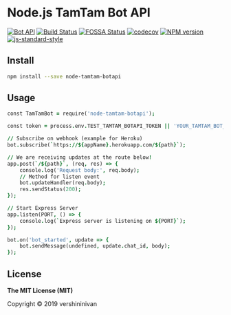 # Node.js TamTam Bot API
[![Bot API](https://img.shields.io/badge/TamTam%20Bot%20API-0.1.6-blue.svg)](https://dev.tamtam.chat)
[![Build Status](https://travis-ci.com/vershininivan/node-tamtam-botapi.svg?branch=first-version)](https://travis-ci.org/yagop/node-telegram-bot-api)
[![FOSSA Status](https://app.fossa.com/api/projects/git%2Bgithub.com%2Fvershininivan%2Fnode-tamtam-botapi.svg?type=shield)]()
[![codecov](https://codecov.io/gh/vershininivan/node-tamtam-botapi/branch/master/graph/badge.svg)](https://codecov.io/gh/vershininivan/node-tamtam-botapi)
[![NPM version](https://img.shields.io/npm/v/node-tamtam-botapi.svg?color=blue)](https://www.npmjs.com/package/node-tamtam-botapi)
[![js-standard-style](https://img.shields.io/badge/code%20style-standard-brightgreen.svg?style=flat-square)](https://github.com/feross/standard)

## Install

```bash
npm install --save node-tamtam-botapi
```

## Usage

```j
const TamTamBot = require('node-tamtam-botapi');

const token = process.env.TEST_TAMTAM_BOTAPI_TOKEN || 'YOUR_TAMTAM_BOT_TOKEN';

// Subscribe on webhook (example for Heroku)
bot.subscribe(`https://${appName}.herokuapp.com/${path}`);

// We are receiving updates at the route below!
app.post(`/${path}`, (req, res) => {
    console.log('Request body:', req.body);
    // Method for listen event
    bot.updateHandler(req.body);
    res.sendStatus(200);
});

// Start Express Server
app.listen(PORT, () => {
    console.log(`Express server is listening on ${PORT}`);
});

bot.on('bot_started', update => {
    bot.sendMessage(undefined, update.chat_id, body);
});
```


## License

**The MIT License (MIT)**

Copyright © 2019 vershininivan
